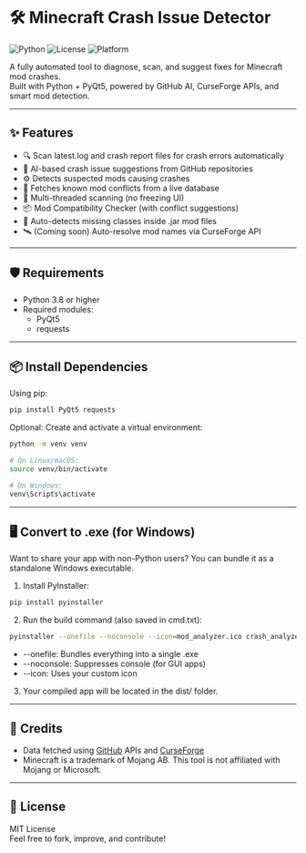 # 🛠️ Minecraft Crash Issue Detector

![Python](https://img.shields.io/badge/python-3.8+-blue)
![License](https://img.shields.io/github/license/Moriggan/Minecraft-Crash-Issue-Detector) 
![Platform](https://img.shields.io/badge/platform-Windows%20%7C%20Linux%20%7C%20Mac-lightgrey)
<!-- You can update these badge URLs to match your actual GitHub repo -->

A fully automated tool to diagnose, scan, and suggest fixes for Minecraft mod crashes.  
Built with Python + PyQt5, powered by GitHub AI, CurseForge APIs, and smart mod detection.

---

## ✨ Features

- 🔍 Scan latest.log and crash report files for crash errors automatically
- 🧠 AI-based crash issue suggestions from GitHub repositories
- ⚙️ Detects suspected mods causing crashes
- 🔄 Fetches known mod conflicts from a live database
- 🧵 Multi-threaded scanning (no freezing UI)
- 📦 Mod Compatibility Checker (with conflict suggestions)
- 🧬 Auto-detects missing classes inside .jar mod files
- 🛰️ (Coming soon) Auto-resolve mod names via CurseForge API

---

## 🛡 Requirements

- Python 3.8 or higher
- Required modules:
  - PyQt5
  - requests

---

## 📦 Install Dependencies

Using pip:

```bash
pip install PyQt5 requests
```

Optional: Create and activate a virtual environment:

```bash
python -m venv venv

# On Linux/macOS:
source venv/bin/activate

# On Windows:
venv\Scripts\activate
```

---

## 🖥️ Convert to .exe (for Windows)

Want to share your app with non-Python users? You can bundle it as a standalone Windows executable.

1. Install PyInstaller:

```bash
pip install pyinstaller
```

2. Run the build command (also saved in cmd.txt):

```bash
pyinstaller --onefile --noconsole --icon=mod_analyzer.ico crash_analyzer.py
```

- --onefile: Bundles everything into a single .exe  
- --noconsole: Suppresses console (for GUI apps)  
- --icon: Uses your custom icon  

3. Your compiled app will be located in the dist/ folder.

---

## 💬 Credits

- Data fetched using [GitHub](https://github.com/) APIs and [CurseForge](https://curseforge.com/)
- Minecraft is a trademark of Mojang AB. This tool is not affiliated with Mojang or Microsoft.

---

## 📜 License

MIT License  
Feel free to fork, improve, and contribute!
